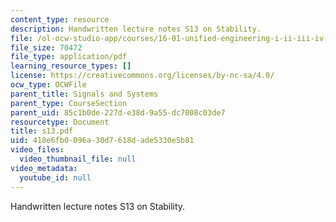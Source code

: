 ```yaml
---
content_type: resource
description: Handwritten lecture notes S13 on Stability.
file: /ol-ocw-studio-app/courses/16-01-unified-engineering-i-ii-iii-iv-fall-2005-spring-2006/418e6fb0096a30d7618dade5330e5b81_s13.pdf
file_size: 70472
file_type: application/pdf
learning_resource_types: []
license: https://creativecommons.org/licenses/by-nc-sa/4.0/
ocw_type: OCWFile
parent_title: Signals and Systems
parent_type: CourseSection
parent_uid: 85c1b0de-227d-e38d-9a55-dc7008c03de7
resourcetype: Document
title: s13.pdf
uid: 418e6fb0-096a-30d7-618d-ade5330e5b81
video_files:
  video_thumbnail_file: null
video_metadata:
  youtube_id: null
---
```

Handwritten lecture notes S13 on Stability.